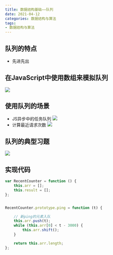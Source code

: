 ```yaml
---
title: 数据结构基础——队列
date: 2021-04-12
categories: 数据结构与算法
tags: 
- 数据结构与算法
---
```

## 队列的特点
* 先进先出

## 在JavaScript中使用数组来模拟队列
![](https://img-blog.csdnimg.cn/img_convert/19f44b1208081d6f31faeb0ba6416527.png)

## 使用队列的场景
* JS异步中的任务队列
![](https://img-blog.csdnimg.cn/img_convert/5cec78a65850bdd1397b83c1ddb665c5.png)
* 计算最近请求次数
![](https://img-blog.csdnimg.cn/img_convert/a17293e47aefb19695c221d7db5bf17f.png)

## 队列的典型习题
![](https://img-blog.csdnimg.cn/img_convert/ee258559a08366adaf338a98231984fc.png)

## 实现代码
```js
var RecentCounter = function () {
    this.arr = [];
    this.result = [];
};


RecentCounter.prototype.ping = function (t) {

    // 新ping的元素入队
    this.arr.push(t);
    while (this.arr[0] < t - 3000) {
        this.arr.shift();
    }

    return this.arr.length;
};
```
